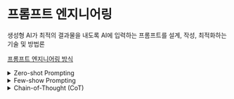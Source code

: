# 프롬프트 엔지니어링
생성형 AI가 최적의 결과물을 내도록 AI에 입력하는 프롬프트를 설계, 작성, 최적화하는 기술 및 방법론

[프롬프트 엔지니어링 방식](https://www.promptingguide.ai/kr)

<details>
<summary> Zero-shot Prompting </summary>

대규모 언어 모델은 대부분 뛰어난 Zero-shot 기능을 보여준다      
예시를 사용하지 않는 방법으로 문제에 대한 예시 없이 질문만을 제시하여 답변을 얻는 형식

질문의 문맥 혹은 유사 예시 없이 스스로 답을 유추하도록 하는 방식

**사용 예시**
`
Q 4계절은 뭐야?
A 봄, 여름, 가을, 겨울
`
</details>

<details>
<summary>Few-show Prompting</summary>
프롬프트에서 데모를 제공해서 모델이 더 나은 성능을 발휘하도록 유도하는 문맥 내 학습을 가능하게 하는 기술로 사용할 수 있다       

n-shot으로 불리기도 하며, n은 제시한 예제의 개수를 말하게 된다

**사용예시**
`
Q
정말 좋다 //긍정
이건 별로야 //부정
진짜 최악이다 //부정
행복해 //

A 긍정
`

</details>

<details>
<summary>Chain-of-Thought (CoT)</summary>

중간 추론 단계를 통해서 복잡한 추론을 가능하도록 하는 방법      
이를 단답형 프롬프트와 연결하면 응답 전 추론이 필요한 복잡한 작업에서 더 나은 결과를 낼 수 있다     

단 이는 결과가 충분히 큰 대규모 언어 모델에서만 발생하는 특성이라고 한다

### Zero-shot CoT Prompting
이는 `단계별로 생각하기(Let's think step by step)`를 추가하는 것이 핵심

예시가 부족할 때 특히 유용함

</details>